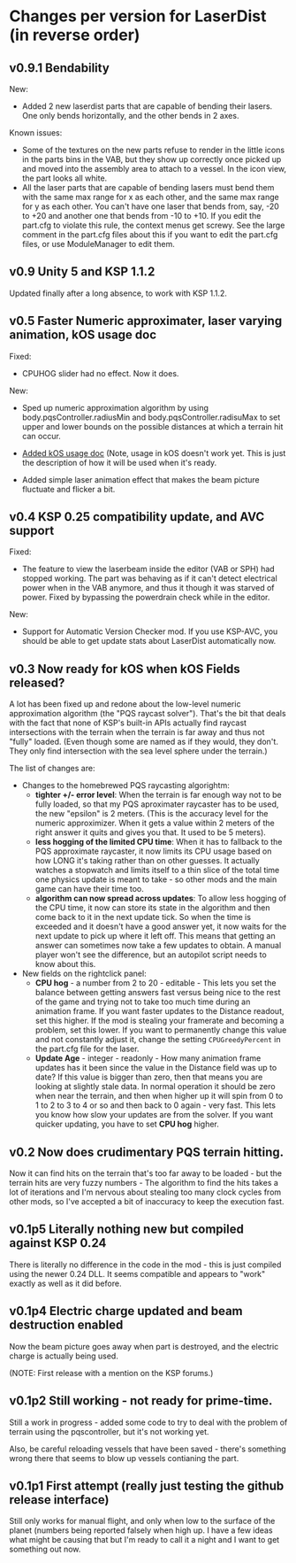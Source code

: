 Changes per version for LaserDist (in reverse order)
======================================================

v0.9.1  Bendability
-------------------

New:
* Added 2 new laserdist parts that are capable of bending their lasers.  One only bends horizontally, and the other bends in 2 axes.

Known issues:
* Some of the textures on the new parts refuse to render in the little icons in the parts bins in the VAB, but they show up correctly once picked up and moved into the assembly area to attach to a vessel.  In the icon view, the part looks all white.
* All the laser parts that are capable of bending lasers must bend them with the same max range for x as each other, and the same max range for y as each other.  You can't have one laser that bends from, say, -20 to +20 and another one that bends from -10 to +10.  If you edit the part.cfg to violate this rule, the context menus get screwy.  See the large comment in the part.cfg files about this if you want to edit the part.cfg files, or use ModuleManager to edit them.

v0.9  Unity 5 and KSP 1.1.2
---------------------------

Updated finally after a long absence, to work with KSP 1.1.2.


v0.5  Faster Numeric approximater, laser varying animation, kOS usage doc
-------------------------------------------------------------------------

Fixed:

* CPUHOG slider had no effect.  Now it does.

New:

* Sped up numeric approximation algorithm by using body.pqsController.radiusMin and body.pqsController.radisuMax to set upper and lower bounds on the possible distances at which a terrain hit can occur.

* [Added kOS usage doc](https://github.com/Dunbaratu/LaserDist/blob/master/doc/Using_in_kos.md)  (Note, usage in kOS doesn't work yet.  This is just the description of how it will be used when it's ready.

* Added simple laser animation effect that makes the beam picture fluctuate and flicker a bit.


v0.4  KSP 0.25 compatibility update, and AVC support
---------------------------------------------------

Fixed:

* The feature to view the laserbeam inside the editor (VAB or SPH) had stopped working.  The part was behaving as if it can't detect electrical power when in the VAB anymore, and thus it though it was starved of power.  Fixed by bypassing the powerdrain check while in the editor.

New:

* Support for Automatic Version Checker mod. If you use KSP-AVC, you should be able to get update stats about LaserDist automatically now.

v0.3 Now ready for kOS when kOS Fields released?
-------------------------------------------------------------------

A lot has been fixed up and redone about the low-level numeric
approximation algorithm (the "PQS raycast solver").  That's the
bit that deals with the fact that none of KSP's built-in APIs 
actually find raycast intersections with the terrain when the
terrain is far away and thus not "fully" loaded.  (Even though
some are named as if they would, they don't.  They only find
intersection with the sea level sphere under the terrain.)

The list of changes are:

* Changes to the homebrewed PQS raycasting algorightm:
    - **tighter +/- error level**: When the terrain is far enough way not to be fully loaded, so that my PQS aproximater raycaster has to be used, the new "epsilon" is 2 meters.  (This is the accuracy level for the numeric approximizer.  When it gets a value within 2 meters of the right answer it quits and gives you that.  It used to be 5 meters).
    - **less hogging of the limited CPU time**: When it has to fallback to the PQS approximate raycaster, it now limits its CPU usage based on how LONG it's taking rather than on other guesses.  It actually watches a stopwatch and limits itself to a thin slice of the total time one physics update is meant to take - so other mods and the main game can have their time too.
    - **algorithm can now spread across updates**: To allow less hogging of the CPU time, it now can store its state in the algorithm and then come back to it in the next update tick.  So when the time is exceeded and it doesn't have a good answer yet, it now waits for the next update to pick up where it left off.  This means that getting an answer can sometimes now take a few updates to obtain.  A manual player won't see the difference, but an autopilot script needs to know about this.
* New fields on the rightclick panel:
    - **CPU hog** - a number from 2 to 20 - editable - This lets you set the balance between getting answers fast versus being nice to the rest of the game and trying not to take too much time during an animation frame.  If you want faster updates to the Distance readout, set this higher.  If the mod is stealing your framerate and becoming a problem, set this lower.  If you want to permanently change this value and not constantly adjust it, change the setting ```CPUGreedyPercent``` in the part.cfg file for the laser.
    - **Update Age** - integer - readonly - How many animation frame updates has it been since the value in the Distance field was up to date?  If this value is bigger than zero, then that means you are looking at slightly stale data.  In normal operation it should be zero when near the terrain, and then when higher up it will spin from 0 to 1 to 2 to 3 to 4 or so and then back to 0 again - very fast.  This lets you know how slow your updates are from the solver.  If you want quicker updating, you have to set **CPU hog** higher.

v0.2 Now does crudimentary PQS terrain hitting.
-------------------------------------------------------------------

Now it can find hits on the terrain that's too far away to be loaded -
but the terrain hits are very fuzzy numbers - The algorithm to find
the hits takes a lot of iterations and I'm nervous about stealing too
many clock cycles from other mods, so I've accepted a bit of inaccuracy
to keep the execution fast.

v0.1p5 Literally nothing new but compiled against KSP 0.24
-------------------------------------------------------------------

There is literally no difference in the code in the mod - this is
just compiled using the newer 0.24 DLL. It seems compatible and
appears to "work" exactly as well as it did before.


v0.1p4 Electric charge updated and beam destruction enabled
-------------------------------------------------------------------

Now the beam picture goes away when part is destroyed, and the
electric charge is actually being used.

(NOTE: First release with a mention on the KSP forums.)


v0.1p2 Still working - not ready for prime-time.
-------------------------------------------------------------------

Still a work in progress - added some code to try to deal with the
problem of terrain using the pqscontroller, but it's not working yet.

Also, be careful reloading vessels that have been saved - there's
something wrong there that seems to blow up vessels contianing the part.


v0.1p1 First attempt (really just testing the github release interface)
---------------------------------------------------------------------

Still only works for manual flight, and only when low to the surface of
the planet (numbers being reported falsely when high up. I have a few
ideas what might be causing that but I'm ready to call it a night and I
want to get something out now.
